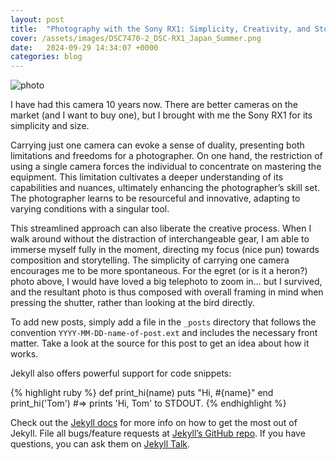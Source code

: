 ```yaml
---
layout: post
title:  "Photography with the Sony RX1: Simplicity, Creativity, and Storytelling"
cover: /assets/images/DSC7470-2_DSC-RX1_Japan_Summer.png
date:   2024-09-29 14:34:07 +0000
categories: blog
---
```

![photo](/assets/images/DSC7470-2_DSC-RX1_Japan_Summer.png)

I have had this camera 10 years now. There are better cameras on the market (and I want to buy one), but I brought with me the Sony RX1 for its simplicity and size.

Carrying just one camera can evoke a sense of duality, presenting both limitations and freedoms for a photographer. On one hand, the restriction of using a single camera forces the individual to concentrate on mastering the equipment. This limitation cultivates a deeper understanding of its capabilities and nuances, ultimately enhancing the photographer’s skill set. The photographer learns to be resourceful and innovative, adapting to varying conditions with a singular tool. 

This streamlined approach can also liberate the creative process. When I walk around without the distraction of interchangeable gear, I am able to immerse myself fully in the moment, directing my focus (nice pun) towards composition and storytelling. The simplicity of carrying one camera encourages me to be more spontaneous. For the egret (or is it a heron?) photo above, I would have loved a big telephoto to zoom in… but I survived, and the resultant photo is thus composed with overall framing in mind when pressing the shutter, rather than looking at the bird directly.

To add new posts, simply add a file in the `_posts` directory that follows the convention `YYYY-MM-DD-name-of-post.ext` and includes the necessary front matter. Take a look at the source for this post to get an idea about how it works.

Jekyll also offers powerful support for code snippets:

{% highlight ruby %}
def print_hi(name)
  puts "Hi, #{name}"
end
print_hi('Tom')
#=> prints 'Hi, Tom' to STDOUT.
{% endhighlight %}

Check out the [Jekyll docs][jekyll-docs] for more info on how to get the most out of Jekyll. File all bugs/feature requests at [Jekyll’s GitHub repo][jekyll-gh]. If you have questions, you can ask them on [Jekyll Talk][jekyll-talk].

[jekyll-docs]: https://jekyllrb.com/docs/home
[jekyll-gh]:   https://github.com/jekyll/jekyll
[jekyll-talk]: https://talk.jekyllrb.com/
